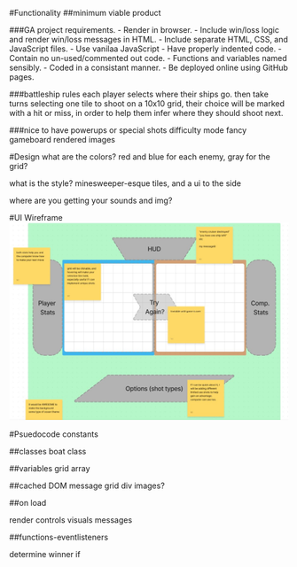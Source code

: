 #Functionality
##minimum viable product

###GA project requirements.
    - Render in browser.
    - Include win/loss logic and render win/loss messages in HTML.
    - Include separate HTML, CSS, and JavaScript files.
    - Use vanilaa JavaScript
    - Have properly indented code.
    - Contain no un-used/commented out code.
    - Functions and variables named sensibly.
    - Coded in a consistant manner.
    - Be deployed online using GitHub pages.

###battleship rules
each player selects where their ships go.
then take turns selecting one tile to shoot on a 10x10 grid, their choice will be marked with a hit or miss,
in order to help them infer where they should shoot next. 


###nice to have
powerups or special shots
difficulty mode
fancy gameboard
rendered images

#Design
what are the colors?
red and blue for each enemy, gray for the grid? 

what is the style?
minesweeper-esque tiles, and a ui to the side

where are you getting your sounds and img? 


#UI Wireframe
![Alt text](image.png)



#Psuedocode
constants

##classes
boat class


##variables
grid array

##cached DOM
message
grid div
images?

##on load

render
    controls
    visuals
    messages


##functions-eventlisteners

determine winner
    if 